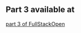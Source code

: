 ## Part 3 available at
[part 3 of FullStackOpen](https://github.com/lostghost-dev/FullStackOpen-Phonebook-backend)